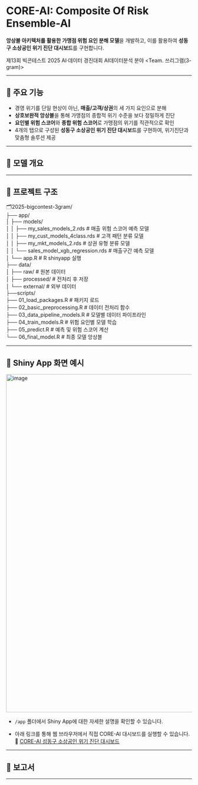 # CORE-AI: Composite Of Risk Ensemble-AI
**앙상블 아키텍처를 활용한 가맹점 위험 요인 분해 모델**을 개발하고,
이를 활용하여 **성동구 소상공인 위기 진단 대시보드**를 구현합니다.

제13회 빅콘테스트 2025 AI·데이터 경진대회 AI데이터분석 분야 <Team. 쓰리그램(3-gram)>

---

## 🔹 주요 기능
- 경영 위기를 단일 현상이 아닌, **매출/고객/상권**의 세 가지 요인으로 분해
- **상호보완적 앙상블**을 통해 가맹점의 종합적 위기 수준을 보다 정밀하게 진단
- **요인별 위험 스코어**와 **종합 위험 스코어**로 가맹점의 위기를 직관적으로 확인
- 4개의 탭으로 구성된 **성동구 소상공인 위기 진단 대시보드**를 구현하여, 위기진단과 맞춤형 솔루션 제공

---

## 🔹 모델 개요


---

## 🔹 프로젝트 구조

🗂️2025-bigcontest-3gram/  
├── app/  
│   ├── models/                         
│   │   ├── my_sales_models_2.rds            # 매출 위험 스코어 예측 모델  
│   │   ├── my_cust_models_4class.rds        # 고객 패턴 분류 모델  
│   │   ├── my_mkt_models_2.rds              # 상권 유형 분류 모델  
│   │   └── sales_model_xgb_regression.rds   # 매출구간 예측 모델    
│   └── app.R                                # R shinyapp 실행                       
├── data/  
│   ├── raw/          # 원본 데이터  
│   ├── processed/    # 전처리 후 저장  
│   └── external/     # 외부 데이터   
├──scripts/  
   ├── 01_load_packages.R           # 패키지 로드  
   ├── 02_basic_preprocessing.R     # 데이터 전처리 함수  
   ├── 03_data_pipeline_models.R    # 모델별 데이터 파이프라인  
   ├── 04_train_models.R            # 위험 요인별 모델 학습  
   ├── 05_predict.R                 # 예측 및 위험 스코어 계산  
   └── 06_final_model.R             # 최종 모델 앙상블  

---

## 🔹 Shiny App 화면 예시
<img width="1500" height="917" alt="image" src="https://github.com/user-attachments/assets/7b4afe82-3b84-483d-b51f-c8993d9cdd1e" />


- `/app` 폴더에서 Shiny App에 대한 자세한 설명을 확인할 수 있습니다.

- 아래 링크를 통해 웹 브라우저에서 직접 CORE-AI 대시보드를 실행할 수 있습니다.  
  🔗 [CORE-AI 성동구 소상공인 위기 진단 대시보드](https://3-gram.shinyapps.io/risk-score-dashboard/)

---

## 🔹 보고서

---

